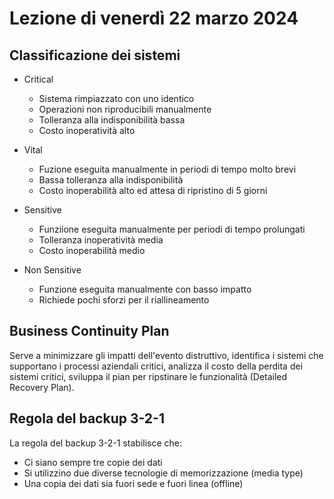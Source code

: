 # Lezione di venerdì 22 marzo 2024

## Classificazione dei sistemi

- Critical
    - Sistema rimpiazzato con uno identico
    - Operazioni non riproducibili manualmente
    - Tolleranza alla indisponibilità bassa
    - Costo inoperatività alto

- Vital
    - Fuzione eseguita manualmente in periodi di tempo molto brevi
    - Bassa tolleranza alla indisponibilità
    - Costo inoperabilità alto ed attesa di ripristino di 5 giorni

- Sensitive
    - Funziione eseguita manualmente per periodi di tempo prolungati
    - Tolleranza inoperatività media
    - Costo inoperabilità medio

- Non Sensitive
    - Funzione eseguita manualmente con basso impatto
    - Richiede pochi sforzi per il riallineamento

## Business Continuity Plan

Serve a minimizzare gli impatti dell'evento distruttivo, identifica i sistemi che supportano i processi aziendali critici, analizza il costo della perdita dei sistemi critici, sviluppa il pian per ripstinare le funzionalità (Detailed Recovery Plan).

## Regola del backup 3-2-1

La regola del backup 3-2-1 stabilisce che:
- Ci siano sempre tre copie dei dati
- Si utilizzino due diverse tecnologie di memorizzazione (media type)
- Una copia dei dati sia fuori sede e fuori linea (offline)
